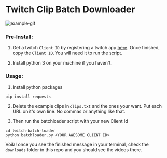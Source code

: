 # Twitch Clip Batch Downloader  
![example-gif](https://github.com/amiechen/twitch-batch-loader/blob/master/example.gif)

### Pre-Install:

1) Get a twitch `Client ID` by registering a twitch app [here](https://dev.twitch.tv/dashboard/apps/create).
Once finished, copy the `Client ID`. You will need it to run the script.

2) Install python 3 on your machine if you haven't.

### Usage:

1) Install python packages
```
pip install requests
```

2) Delete the example clips in `clips.txt` and the ones your want. Put each URL on it's own line. No commas or anything like that.

3) Then run the batchloader script with your new Client Id
```
cd twitch-batch-loader
python batchloader.py <YOUR AWESOME CLIENT ID>
```

Voilà! once you see the finished message in your terminal, check the `downloads` folder in this repo and you should see the videos there.
